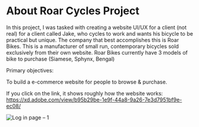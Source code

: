 # About Roar Cycles Project
In this project, I was tasked with creating a website UI/UX for a client (not real) for a client called Jake, who cycles to work and wants his bicycle to be practical but unique. The company that best accomplishes this is Roar Bikes. This is a manufacturer of small run, contemporary bicycles sold exclusively from their own website. Roar Bikes currently have 3 models of bike to purchase (Siamese, Sphynx, Bengal)

Primary objectives:

To build a e-commerce website for people to browse & purchase.

If you click on the link, it shows roughly how the website works:
https://xd.adobe.com/view/b95b29be-1e9f-44a8-9a26-7e3d7951bf9e-ec08/

![Log in page – 1](https://github.com/SGhuman123/AdobeXDProjects/assets/63066897/4413dd16-47bc-47c9-972d-708dce5ac773)
